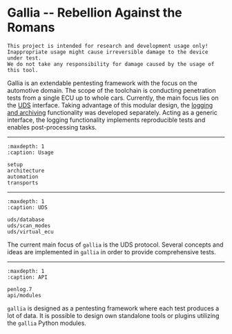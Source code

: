 <!--
SPDX-FileCopyrightText: AISEC Pentesting Team

SPDX-License-Identifier: CC0-1.0
-->

# Gallia -- Rebellion Against the Romans

```{warning}
This project is intended for research and development usage only!
Inappropriate usage might cause irreversible damage to the device under test.
We do not take any responsibility for damage caused by the usage of this tool.
```

Gallia is an extendable pentesting framework with the focus on the automotive domain.
The scope of the toolchain is conducting penetration tests from a single ECU up to whole cars.
Currently, the main focus lies on the [UDS](https://www.iso.org/standard/72439.html) interface.
Taking advantage of this modular design, the [logging and archiving](https://fraunhofer-aisec.github.io/gallia/penlog.7.html) functionality was developed separately.
Acting as a generic interface, the logging functionality implements reproducible tests and enables post-processing tasks.

----

```{toctree}
:maxdepth: 1
:caption: Usage

setup
architecture
automation
transports
```

----

```{toctree}
:maxdepth: 1
:caption: UDS

uds/database
uds/scan_modes
uds/virtual_ecu
```

The current main focus of `gallia` is the UDS protocol.
Several concepts and ideas are implemented in `gallia` in order to provide comprehensive tests.

----

```{toctree}
:maxdepth: 1
:caption: API

penlog.7
api/modules
```

`gallia` is designed as a pentesting framework where each test produces a lot of data.
It is possible to design own standalone tools or plugins utilizing the `gallia` Python modules.

